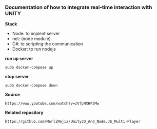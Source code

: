 ### Documentation of how to integrate real-time interaction with UNITY

**Stack**
- Node: to implent server
 - net: (node module) 
- C#: to scripting the communication
- Docker: to run nodejs

**run up server**

```
sudo docker-compose up
```
**stop server**
```
sudo docker-compose down
```

**Source**
```
https://www.youtube.com/watch?v=zVfpNXHP3Mw
```

**Related repository**
```
https://github.com/MerliMejia/Unity3D_And_Node.JS_Multi-Player
```
